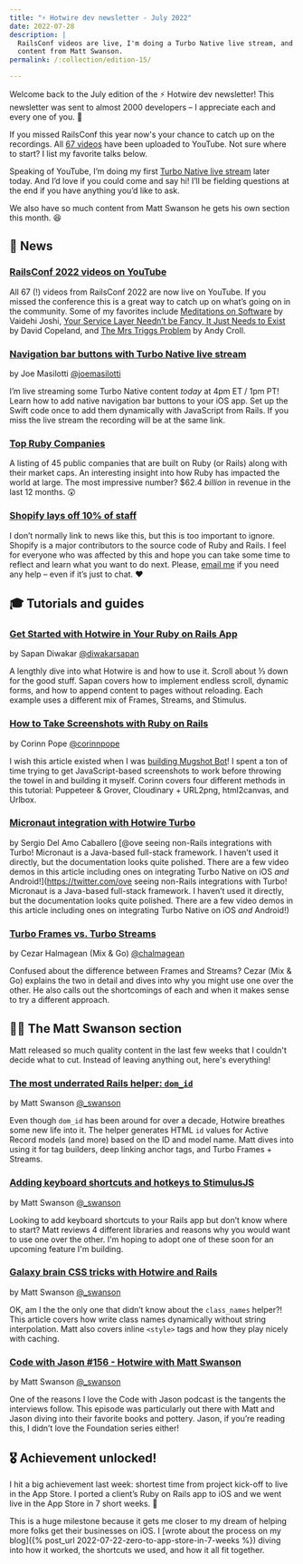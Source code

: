 ```yaml
---
title: "⚡️ Hotwire dev newsletter - July 2022"
date: 2022-07-28
description: |
  RailsConf videos are live, I'm doing a Turbo Native live stream, and lots of
  content from Matt Swanson.
permalink: /:collection/edition-15/

---
```


Welcome back to the July edition of the ⚡️ Hotwire dev newsletter! This newsletter was sent to almost 2000 developers – I appreciate each and every one of you. 🤗

If you missed RailsConf this year now's your chance to catch up on the recordings. All [67 videos](https://www.youtube.com/playlist?list=PLbHJudTY1K0f1WgIbKCc0_M-XMraWwCmk) have been uploaded to YouTube. Not sure where to start? I list my favorite talks below.

Speaking of YouTube, I’m doing my first [Turbo Native live stream](https://youtu.be/vgLIWVWAYrg) later today. And I’d love if you could come and say hi! I’ll be fielding questions at the end if you have anything you’d like to ask.

We also have so much content from Matt Swanson he gets his own section this month. 😆 

## 📰 News

### [RailsConf 2022 videos on YouTube](https://www.youtube.com/playlist?list=PLbHJudTY1K0f1WgIbKCc0_M-XMraWwCmk)

All 67 (!) videos from RailsConf 2022 are now live on YouTube. If you missed the conference this is a great way to catch up on what’s going on in the community. Some of my favorites include [Meditations on Software](https://www.youtube.com/watch?v=mWXo0PFYgIk&list=PLbHJudTY1K0f1WgIbKCc0_M-XMraWwCmk&index=49) by Vaidehi Joshi, [Your Service Layer Needn’t be Fancy, It Just Needs to Exist](https://www.youtube.com/watch?v=CRboMkFdZfg&list=PLbHJudTY1K0f1WgIbKCc0_M-XMraWwCmk&index=56) by David Copeland, and [The Mrs Triggs Problem](https://www.youtube.com/watch?v=QbcSsDUyW6s&list=PLbHJudTY1K0f1WgIbKCc0_M-XMraWwCmk&index=50) by Andy Croll.

### [Navigation bar buttons with Turbo Native live stream](https://youtu.be/vgLIWVWAYrg)

by Joe Masilotti [@joemasilotti](https://twitter.com/joemasilotti)

I’m live streaming some Turbo Native content _today_ at 4pm ET / 1pm PT! Learn how to add native navigation bar buttons to your iOS app. Set up the Swift code once to add them dynamically with JavaScript from Rails. If you miss the live stream the recording will be at the same link.

### [Top Ruby Companies](https://toprubycompanies.info)

A listing of 45 public companies that are built on Ruby (or Rails) along with their market caps. An interesting insight into how Ruby has impacted the world at large. The most impressive number? $62.4 _billion_ in revenue in the last 12 months. 😲

### [Shopify lays off 10% of staff](https://www.cnbc.com/2022/07/26/shopify-sinks-12percent-after-company-plans-to-lay-off-10percent-of-workers.html)

I don’t normally link to news like this, but this is too important to ignore. Shopify is a major contributors to the source code of Ruby and Rails. I feel for everyone who was affected by this and hope you can take some time to reflect and learn what you want to do next. Please, [email me](mailto:joe@masilotti.com) if you need any help – even if it’s just to chat. ❤️

## 🎓 Tutorials and guides

### [Get Started with Hotwire in Your Ruby on Rails App](https://blog.appsignal.com/2022/07/06/get-started-with-hotwire-in-your-ruby-on-rails-app.html)

by Sapan Diwakar [@diwakarsapan](https://twitter.com/diwakarsapan)

A lengthly dive into what Hotwire is and how to use it. Scroll about ⅓ down for the good stuff. Sapan covers how to implement endless scroll, dynamic forms, and how to append content to pages without reloading. Each example uses a different mix of Frames, Streams, and Stimulus.

### [How to Take Screenshots with Ruby on Rails](https://urlbox.io/website-screenshots-rails)

by Corinn Pope [@corinnpope](https://twitter.com/corinnpope)

I wish this article existed when I was [building Mugshot Bot](https://masilotti.com/idea-to-sold-in-14-months/)! I spent a ton of time trying to get JavaScript-based screenshots to work before throwing the towel in and building it myself. Corinn covers four different methods in this tutorial: Puppeteer & Grover, Cloudinary + URL2png, html2canvas, and Urlbox.

### [Micronaut integration with Hotwire Turbo](https://micronaut.io/2022/06/22/micronaut-integration-with-hotwire-turbo/)

by Sergio Del Amo Caballero [@ove seeing non-Rails integrations with Turbo! Micronaut is a Java-based full-stack framework. I haven’t used it directly, but the documentation looks quite polished. There are a few video demos in this article including ones on integrating Turbo Native on iOS _and_ Android!](https://twitter.com/ove seeing non-Rails integrations with Turbo! Micronaut is a Java-based full-stack framework. I haven’t used it directly, but the documentation looks quite polished. There are a few video demos in this article including ones on integrating Turbo Native on iOS _and_ Android!)

### [Turbo Frames vs. Turbo Streams](https://www.youtube.com/watch?v=vnDWsGtzOCc)

by Cezar Halmagean (Mix & Go) [@chalmagean](https://twitter.com/chalmagean)

Confused about the difference between Frames and Streams? Cezar (Mix & Go) explains the two in detail and dives into why you might use one over the other. He also calls out the shortcomings of each and when it makes sense to try a different approach.

## 👨‍💻 The Matt Swanson section

Matt released so much quality content in the last few weeks that I couldn't decide what to cut. Instead of leaving anything out, here's everything!

### [The most underrated Rails helper: `dom_id`](https://boringrails.com/articles/rails-dom-id-the-most-underrated-helper/)

by Matt Swanson [@\_swanson](https://twitter.com/_swanson)

Even though `dom_id` has been around for over a decade, Hotwire breathes some new life into it. The helper generates HTML `id` values for Active Record models (and more) based on the ID and model name. Matt dives into using it for tag builders, deep linking anchor tags, and Turbo Frames + Streams.

### [Adding keyboard shortcuts and hotkeys to StimulusJS](https://boringrails.com/articles/stimulus-hotkeys-keyboard-shortcuts/)

by Matt Swanson [@\_swanson](https://twitter.com/_swanson)

Looking to add keyboard shortcuts to your Rails app but don’t know where to start? Matt reviews 4 different libraries and reasons why you would want to use one over the other. I'm hoping to adopt one of these soon for an upcoming feature I'm building.

### [Galaxy brain CSS tricks with Hotwire and Rails](https://boringrails.com/articles/css-tips-and-tricks-hotwire/)

by Matt Swanson [@\_swanson](https://twitter.com/_swanson)

OK, am I the the only one that didn’t know about the `class_names` helper?! This article covers how write class names dynamically without string interpolation. Matt also covers inline `<style>` tags and how they play nicely with caching.

### [Code with Jason #156 - Hotwire with Matt Swanson](https://www.codewithjason.com/podcast/10982077-156-hotwire-with-matt-swanson/)

by Matt Swanson [@\_swanson](https://twitter.com/_swanson)

One of the reasons I love the Code with Jason podcast is the tangents the interviews follow. This episode was particularly out there with Matt and Jason diving into their favorite books and pottery. Jason, if you’re reading this, I didn’t love the Foundation series either!

## 🎖 Achievement unlocked!

I hit a big achievement last week: shortest time from project kick-off to live in the App Store. I ported a client’s Ruby on Rails app to iOS and we went live in the App Store in 7 short weeks. 🎉

This is a huge milestone because it gets me closer to my dream of helping more folks get their businesses on iOS. I [wrote about the process on my blog]({% post_url 2022-07-22-zero-to-app-store-in-7-weeks %}) diving into how it worked, the shortcuts we used, and how it all fit together.
